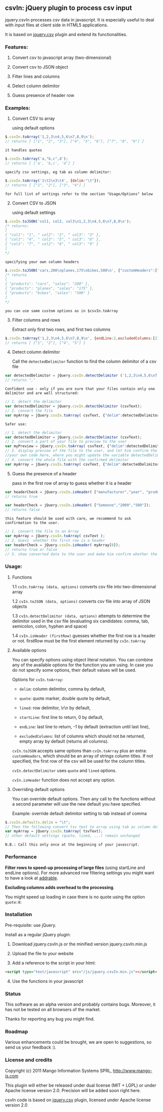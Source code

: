 ## csvIn: jQuery plugin to process csv input

jquery.csvIn processes csv data in javascript. It is especially useful to deal with input files at client side in HTML5 applications.

It is based on [jquery.csv] plugin and extend its functionalities.

### Features:

1. Convert csv to javascript array (two-dimensional)

2. Convert csv to JSON object

3. Filter lines and columns

4. Delect column delimitor

5. Guess presence of header row

### Examples:

1. Convert CSV to array

    using default options
    
````javascript
$.csvIn.toArray('1,2,3\n4,5,6\n7,8,9\n');
// returns [ ["1", "2", "3"], ["4", "5", "6"], ["7", "8", "9"] ]
````
    
    it handles quotes
    
````javascript
$.csvIn.toArray('a,"b,c",d');
// returns [ ['a', 'b,c', 'd'] ]
````

    specify csv settings, eg tab as column delimitor:
    
````javascript
$.csvIn.toArray('1\t2\n3\t4', {delim:"\t"});
// returns [ ["1", "2"], ["3", "4"] ]
````
        
    for full list of settings refer to the section "Usage/Options" below

2. Convert CSV to JSON

    using default settings
    
````javascript
$.csvIn.toJSON('col1, col2, col3\n1,2,3\n4,5,6\n7,8,9\n');
/* returns:
[
{ "col1": "1", " col2": "2", " col3": "3" },
{ "col1": "4", " col2": "5", " col3": "6" },
{ "col1": "7", " col2": "8", " col3": "9" }
]
*/
````
    
    specifying your own column headers
    
````javascript
$.csvIn.toJSON('cars,200\nplanes,175\nbikes,500\n', {"customHeaders":["products","sales"]});
/* returns
[
{ "products": "cars", "sales": "200" },
{ "products": "planes", "sales": "175" },
{ "products": "bikes", "sales": "500" }
]
*/
````
    
    you can use same custom options as in $csvIn.toArray

3. Filter columns and rows
        
    Extract only first two rows, and first two columns
    
````javascript
$.csvIn.toArray('1,2,3\n4,5,6\n7,8,9\n', {endLine:2,excludedColumns:[2]});
// returns [ ["1", "2"], ["4", "5"] ]
````

4. Detect column delimitor

    Call the `detectedDelimitor` function to find the column delimitor of a csv file
    
````javascript
var detectedDelimitor = jQuery.csvIn.detectDelimitor ('1,2,3\n4,5,6\n7,8,9\n');
// returns ","
````

    Confident use - only if you are sure that your files contain only one delimitor and are well structured:

````javascript
// 1. detect the delimitor
var detectedDelimitor = jQuery.csvIn.detectDelimitor (csvText);
// 2. convert the file
var myArray = jQuery.csvIn.toArray( csvText, {"delim":detectedDelimitor});
````
        
    Safer use:

````javascript
// 1. detect the delimitor
var detectedDelimitor = jQuery.csvIn.detectDelimitor (csvText);
// 2. convert a part of your file to preview to the user
var myPreview = jQuery.csvIn.toArray( csvText, {"delim":detectedDelimitor, "endLine":5});
// 3. display preview of the file to the user, and let him confirm the delimitor choice
//your own code here, where you might update the variable detectedDelimitor
// 4. convert the whole file with the confirmed delimitor
var myArray = jQuery.csvIn.toArray( csvText, {"delim":detectedDelimitor});
````

5. Guess the presence of a header

    pass in the first row of array to guess whether it is a header 

````javascript
var headerCheck = jQuery.csvIn.isHeader( ["manufacturer","year", "productCount"]);
// returns true

var headerCheck = jQuery.csvIn.isHeader( ["Someone","2009","500"]);
// returns false
````
      
    this feature should be used with care, we recommend to ask confirmation to the user.

````javascript
// 1. convert the file to an Array
var myArray = jQuery.csvIn.toArray( csvText );
// 2. Guess  whether the first row is a header
var headerCheck = jQuery.csvIn.isHeader( myArray[0]);
// returns true or false
// 3. show converted data to the user and make him confirm whether the first row is actually a header
````

### Usage:

1. Functions

    1.1 `cvIn.toArray (data, options)` converts csv file into two-dimensional array

    1.2 `cvIn.toJSON (data, options)` converts csv file into array of JSON objects
    
    1.3 `cvIn.detectDelimitor (data, options)` attempts to determine the delimitor used in the csv file (evaluating six candidates: comma, tab, semicolon, colon, hyphen and space)
    
    1.4 `cvIn.isHeader (firstRow)` guesses whether the first row is a header or not. firstRow must be the first element returned by `cvIn.toArray`

2. Available options

    You can specify options using object literal notation. You can combine any of the available options for the function you are using. In case you do not specify some options, their default values will be used.
    
    Options for `cvIn.toArray`:

    * `delim`: column delimitor, comma by default,

    * `quote`: quote marker, double quote by default,

    * `lined`: row delimitor, \r\n by default,

    * `startLine`: first line to return, 0 by default,

    * `endLine`: last line to return, -1 by default (extraction until last line),

    * `excludedColumns`: list of columns which should not be returned, empty array by default (returns all columns).

    `cvIn.toJSON` accepts same options than `cvIn.toArray` plus an extra: `customHeaders`, which should be an array of strings column titles. If not specified, the first row of the csv will be used for the column titles.

    `cvIn.detectDelimitor` uses `quote` and `lined` options.

    `cvIn.isHeader` function does not accept any option.

3. Overriding default options

    You can override default options. Then any call to the functions without a second parameter will use the new default you have specified.

    Example: override default delimitor setting to tab instead of comma

````javascript
$.csvIn.defaults.delim = "\t";
// Then the following convert tsv text to array using tab as column delimitor:
var myArray = jQuery.csvIn.toArray( tsvText);
// other default settings (quote, lined, ...) remain unchanged
````
        
    N.B.: Call this only once at the beginning of your javascript.

### Performance

**Filter rows to speed-up processing of large files** (using startLine and endLine options). For more advanced row filtering settings you might want to have a look at [addrable].

**Excluding columns adds overhead to the processing**.

You might speed up loading in case there is no quote using the option `quote:0`:

### Installation

Pre-requisite: use jQuery.

Install as a regular jQuery plugin:

1. Download jquery.csvIn.js or the minified version jquery.csvIn.min.js

2. Upload the file to your website

3. Add a reference to the script in your html:

````html
<script type="text/javascript" src="/js/jquery.csvIn.min.js"></script>
````

4. Use the functions in your javascript

### Status

This software as an alpha version and probably contains bugs. Moreover, it has not be tested on all browsers of the market.

Thanks for reporting any bug you might find.

### Roadmap

Various enhancements could be brought, we are open to suggestions, so send us your feedback :).

### License and credits

Copyright (c) 2011 Mango Information Systems SPRL, http://www.mango-is.com

This plugin will either be released under dual license (MIT + LGPL) or under Apache license version 2.0. Precision will be added soon right here.

csvIn code is based on [jquery.csv] plugin, licensed under Apache license version 2.0

[jquery.csv]: http://code.google.com/p/js-tables/

[addrable]: https://github.com/mhausenblas/addrable

[reporting any bug]: https://github.com/Mango-information-systems/jquery.csvIn/issues/new